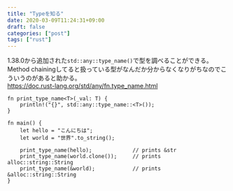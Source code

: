 ```yaml
---
title: "Typeを知る"
date: 2020-03-09T11:24:31+09:00
draft: false
categories: ["post"]
tags: ["rust"]
---
```


1.38.0から追加された`std::any::type_name()`で型を調べることができる。  
Method chainingしてると扱っている型がなんだか分からなくなりがちなのでこういうのがあると助かる。  
https://doc.rust-lang.org/std/any/fn.type_name.html

```
fn print_type_name<T>(_val: T) {
    println!("{}", std::any::type_name::<T>());
}

fn main() {
    let hello = "こんにちは";
    let world = "世界".to_string();
    
    print_type_name(hello);             // prints &str
    print_type_name(world.clone());     // prints alloc::string::String
    print_type_name(&world);            // prints &alloc::string::String
}
```